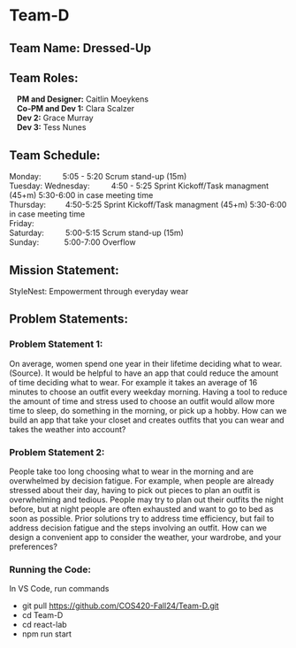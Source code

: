 # Team-D
## Team Name: Dressed-Up

## Team Roles:  
  &ensp;&ensp;**PM and Designer:** Caitlin Moeykens  
  &ensp;&ensp;**Co-PM and Dev 1:** Clara Scalzer  
  &ensp;&ensp;**Dev 2:** Grace Murray  
  &ensp;&ensp;**Dev 3:** Tess Nunes

 ## Team Schedule:  
  Monday: &ensp;&ensp;&ensp;&ensp;&ensp;5:05 - 5:20 Scrum stand-up (15m)  
  Tuesday: 
  Wednesday: &ensp;&ensp;&ensp;&ensp;&ensp;4:50 - 5:25 Sprint Kickoff/Task managment (45+m) 5:30-6:00 in case meeting time  
  Thursday:&ensp;&ensp;&ensp;&ensp;&ensp;4:50-5:25 Sprint Kickoff/Task managment (45+m) 5:30-6:00 in case meeting time  
  Friday:  
  Saturday: &ensp;&ensp;&ensp;&ensp;&ensp;5:00-5:15 Scrum stand-up (15m)  
  Sunday: &ensp;&ensp;&ensp;&ensp;&ensp;&ensp;5:00-7:00 Overflow

## Mission Statement:
StyleNest: Empowerment through everyday wear

## Problem Statements:
### Problem Statement 1:  
On average, women spend one year in their lifetime deciding what to wear. (Source). It would be helpful to have an app that could reduce the amount of time deciding what to wear. For example it takes an average of 16 minutes to choose an outfit every weekday morning. Having a tool to reduce the amount of time and stress used to choose an outfit would allow more time to sleep, do something in the morning, or pick up a hobby. How can we build an app that take your closet and creates outfits that you can wear and takes the weather into account?

### Problem Statement 2:  
People take too long choosing what to wear in the morning and are overwhelmed by decision fatigue. For example, when people are already stressed about their day, having to pick out pieces to plan an outfit is overwhelming and tedious. People may try to plan out their outfits the night before, but at night people are often exhausted and want to go to bed as soon as possible. Prior solutions try to address time efficiency, but fail to address decision fatigue and the steps involving an outfit. How can we design a convenient app to consider the weather, your wardrobe, and your preferences?

### Running the Code:
In VS Code, run commands
- git pull https://github.com/COS420-Fall24/Team-D.git
- cd Team-D
- cd react-lab
- npm run start
